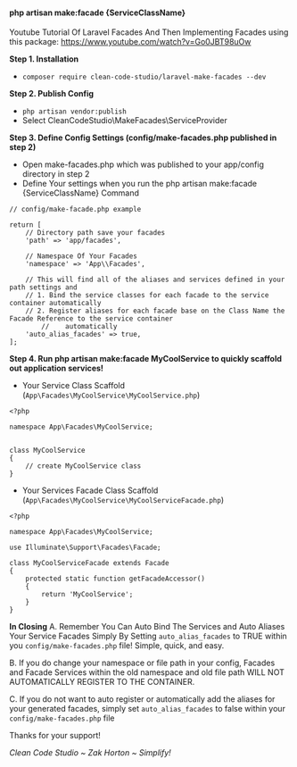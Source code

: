 #### php artisan make:facade {ServiceClassName}

Youtube Tutorial Of Laravel Facades And Then Implementing Facades using this package: 
https://www.youtube.com/watch?v=Go0JBT98uOw

**Step 1. Installation**
 - `composer require clean-code-studio/laravel-make-facades --dev`

**Step 2. Publish Config**
 - `php artisan vendor:publish` 
 - Select CleanCodeStudio\MakeFacades\ServiceProvider

**Step 3. Define Config Settings (config/make-facades.php published in step 2)**
 - Open make-facades.php which was published to your app/config directory in step 2
 - Define Your settings when you run the php artisan make:facade {ServiceClassName} Command

```
// config/make-facade.php example

return [
	// Directory path save your facades
	'path' => 'app/facades',

	// Namespace Of Your Facades
	'namespace' => 'App\\Facades',

	// This will find all of the aliases and services defined in your path settings and
	// 1. Bind the service classes for each facade to the service container automatically
	// 2. Register aliases for each facade base on the Class Name the Facade Reference to the service container  
        //    automatically
	'auto_alias_facades' => true,
];
```

**Step 4. Run php artisan make:facade MyCoolService to quickly scaffold out application services!**

  - Your Service Class Scaffold (`App\Facades\MyCoolService\MyCoolService.php`)
```
<?php

namespace App\Facades\MyCoolService;


class MyCoolService
{
    // create MyCoolService class
}
```

  - Your Services Facade Class Scaffold (`App\Facades\MyCoolService\MyCoolServiceFacade.php`)
```
<?php

namespace App\Facades\MyCoolService;

use Illuminate\Support\Facades\Facade;

class MyCoolServiceFacade extends Facade
{
    protected static function getFacadeAccessor()
    {
        return 'MyCoolService';
    }
}

```


**In Closing**
A. Remember You Can Auto Bind The Services and Auto Aliases Your Service Facades Simply By Setting
   `auto_alias_facades` to TRUE within you `config/make-facades.php` file! Simple, quick, and easy.

B. If you do change your namespace or file path in your config, 
   Facades and Facade Services within the old namespace and old file path
   WILL NOT AUTOMATICALLY REGISTER TO THE CONTAINER.

C. If you do not want to auto register or automatically add the aliases for your generated facades, simply set
   `auto_alias_facades` to false within your `config/make-facades.php` file


Thanks for your support!

_Clean Code Studio ~ Zak Horton ~ Simplify!_

